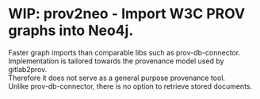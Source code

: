 # WIP: prov2neo - Import W3C PROV graphs into Neo4j.
Faster graph imports than comparable libs such as prov-db-connector.  
Implementation is tailored towards the provenance model used by gitlab2prov.  
Therefore it does not serve as a general purpose provenance tool.  
Unlike prov-db-connector, there is no option to retrieve stored documents.  
